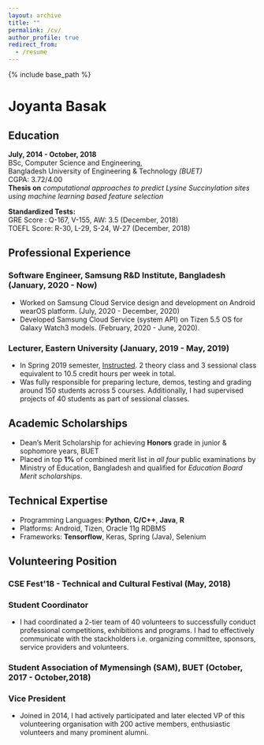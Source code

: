 ```yaml
---
layout: archive
title: ""
permalink: /cv/
author_profile: true
redirect_from:
  - /resume
---
```


{% include base_path %}


Joyanta Basak
=============

Education
---------

**July, 2014 - October, 2018** <br />
BSc, Computer Science and Engineering, <br />
Bangladesh University of Engineering & Technology *(BUET)* <br />
CGPA: 3.72/4.00 <br />
**Thesis on** *computational approaches to predict Lysine Succinylation sites using machine learning based feature
selection*

**Standardized Tests:** <br />
GRE Score : Q-167, V-155, AW: 3.5 (December, 2018) <br />
TOEFL Score: R-30, L-29, S-24, W-27 (December, 2018)

Professional Experience
-----------------------

### Software Engineer, Samsung R&D Institute, Bangladesh (January, 2020 - Now)

* Worked on Samsung Cloud Service design and development on Android wearOS platform. (July, 2020 - December, 2020)
* Developed Samsung Cloud Service (system API) on Tizen 5.5 OS for Galaxy Watch3 models. (February, 2020 - June, 2020). 

### Lecturer, Eastern University (January, 2019 - May, 2019)

* In Spring 2019 semester, <a href="https://joyantabasak13.github.io/teaching/2019-spring-teaching-lecturer/" target="_blank">Instructed</a>. 2 theory class and 3 sessional class equivalent to 10.5 credit hours per week in total. <br /> 
* Was fully responsible for preparing lecture, demos, testing and grading around 150 students across 5 courses. Additionally, I had supervised projects of 40 students as part of sessional classes.

Academic Scholarships
---------------------

* Dean’s Merit Scholarship for achieving **Honors** grade in junior & sophomore years, BUET
* Placed in top **1%** of combined merit list in *all four* public examinations by Ministry of Education, Bangladesh and qualified for *Education Board Merit scholarships*.  


Technical Expertise
----------------------------------------
* Programming Languages:  **Python**, **C/C++**, **Java**, **R**
* Platforms: Android, Tizen, Oracle 11g RDBMS
* Frameworks: **Tensorflow**, Keras, Spring (Java), Selenium

Volunteering Position
----------------------
### CSE Fest’18 - Technical and Cultural Festival (May, 2018)
### Student Coordinator

* I had coordinated a 2-tier team of 40 volunteers to successfully conduct professional competitions, exhibitions
and programs. I had to effectively communicate with the stackholders i.e. organizing committee, sponsors, service providers and volunteers.   

### Student Association of Mymensingh (SAM), BUET (October, 2017 - October,2018)
### Vice President
* Joined in 2014, I had actively participated and later elected VP of this volunteering organisation with 200 active members, enthusiastic volunteers and many prominent alumni.
